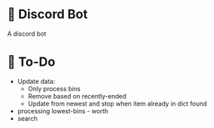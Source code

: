 # 🤖 Discord Bot
A discord bot

# 📃 To-Do
- Update data:
    - Only process bins
    - Remove based on recently-ended
    - Update from newest and stop when item already in dict found
- processing lowest-bins - worth
- search